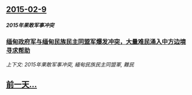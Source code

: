 ## [2015-02-9](/news/2015/02/9/index.md)

##### 2015年果敢军事冲突
### [缅甸政府军与缅甸民族民主同盟军爆发冲突，大量难民涌入中方边境寻求帮助](/news/2015/02/9/缅甸政府军与缅甸民族民主同盟军爆发冲突-大量难民涌入中方边境寻求帮助.md)
_上下文: 2015年果敢军事冲突, 緬甸民族民主同盟軍, 難民_

## [前一天...](/news/2015/02/8/index.md)

